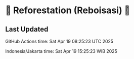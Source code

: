 
# 🌳 Reforestation (Reboisasi) 🌲

## Last Updated

GitHub Actions time: Sat Apr 19 08:25:23 UTC 2025

Indonesia/Jakarta time: Sat Apr 19 15:25:23 WIB 2025

